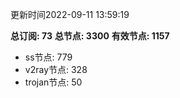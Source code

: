 更新时间2022-09-11 13:59:19

**总订阅: 73**
**总节点: 3300**
**有效节点: 1157**
- ss节点: 779
- v2ray节点: 328
- trojan节点: 50

